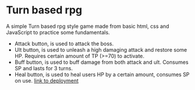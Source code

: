 # Turn based rpg

A simple Turn based rpg style game made from basic html, css and JavaScript to practice some fundamentals.

* Attack button, is used to attack the boss.
* Ult button, is used to unleash a high damaging attack and restore some HP. Requires certain amount of TP (>=70) to activate.
* Buff button, is used to buff damage from both attack and ult. Consumes SP and lasts for 3 turns.
* Heal button, is used to heal users HP by a certain amount, consumes SP on use. [link to deployment](https://prismlight02.github.io/Turn-based-rpg-battle/)
